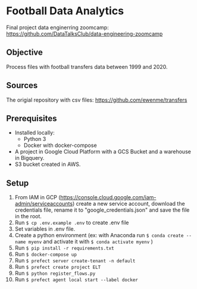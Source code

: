 # Football Data Analytics

Final project data enginerring zoomcamp: https://github.com/DataTalksClub/data-engineering-zoomcamp

## Objective
Process files with football transfers data between 1999 and 2020.

## Sources
The origial repository with csv files: https://github.com/ewenme/transfers 

## Prerequisites
- Installed locally:
    - Python 3
    - Docker with docker-compose
- A project in Google Cloud Platform with a GCS Bucket and a warehouse in Bigquery.
- S3 bucket created in AWS. 

## Setup
1. From IAM in GCP (https://console.cloud.google.com/iam-admin/serviceaccounts) create a new service account, download the credentials file, rename it to "google_credentials.json" and save the file in the root.
2. Run `$ cp .env.example .env` to create .env file
3. Set variables in .env file.
4. Create a python environment (ex: with Anaconda run `$ conda create --name myenv` and activate it with `$ conda activate myenv` ) 
4. Run `$ pip install -r requirements.txt`
2. Run `$ docker-compose up`
3. Run `$ prefect server create-tenant -n default`
4. Run `$ prefect create project ELT`
5. Run `$ python register_flows.py`
6. Run `$ prefect agent local start --label docker`